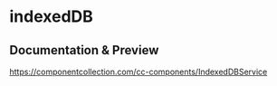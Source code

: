 # indexedDB
## Documentation & Preview

https://componentcollection.com/cc-components/IndexedDBService

